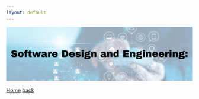 ```yaml
---
layout: default
---
```


<center>
  <img src="/assets/img/design.png">
</center>


<!-- Place this tag where you want the button to render. -->
<a class="github-button" href="README.md" data-color-scheme="no-preference: light; light: light; dark: dark;" data-icon="octicon-repo-template" data-size="large">Home</a>
[back](./)
